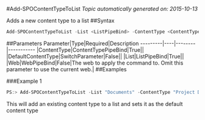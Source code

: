 #Add-SPOContentTypeToList
*Topic automatically generated on: 2015-10-13*

Adds a new content type to a list
##Syntax
```powershell
Add-SPOContentTypeToList -List <ListPipeBind> -ContentType <ContentTypePipeBind> [-DefaultContentType [<SwitchParameter>]] [-Web <WebPipeBind>]
```


##Parameters
Parameter|Type|Required|Description
---------|----|--------|-----------
|ContentType|ContentTypePipeBind|True||
|DefaultContentType|SwitchParameter|False||
|List|ListPipeBind|True||
|Web|WebPipeBind|False|The web to apply the command to. Omit this parameter to use the current web.|
##Examples

###Example 1
```powershell
PS:> Add-SPOContentTypeToList -List "Documents" -ContentType "Project Document" -DefaultContentType
```
This will add an existing content type to a list and sets it as the default content type
